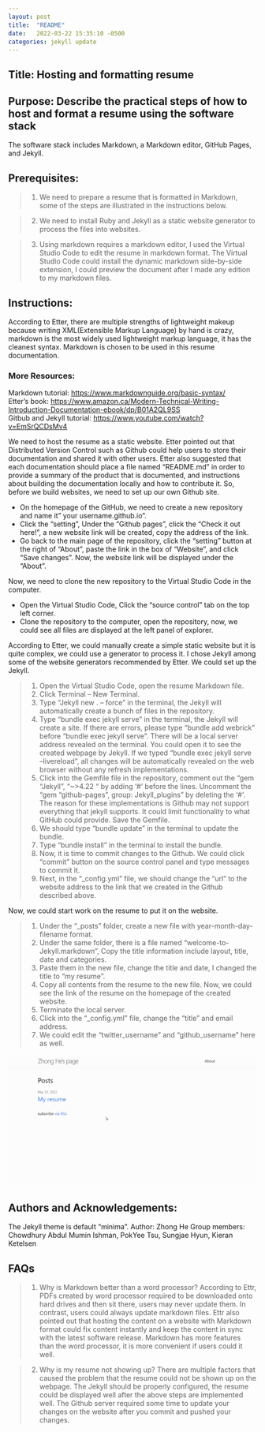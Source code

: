 ```yaml
---
layout: post
title:  "README"
date:   2022-03-22 15:35:10 -0500
categories: jekyll update
---
```

## Title: Hosting and formatting resume

## Purpose: Describe the practical steps of how to host and format a resume using the software stack
The software stack includes Markdown, a Markdown editor,
GitHub Pages, and Jekyll.

## Prerequisites: 
>1. We need to prepare a resume that is formatted in Markdown, some of the steps are illustrated in the instructions below.

>2. We need to install Ruby and Jekyll as a static website generator to process the files into websites.

>3. Using markdown requires a markdown editor, I used the Virtual Studio Code to edit the resume in markdown format. The Virtual Studio Code could install the dynamic markdown side-by-side extension, I could preview the document after I made any edition to my markdown files.

## Instructions:
According to Etter, there are multiple strengths of lightweight makeup because writing XML(Extensible Markup Language) by hand is crazy, markdown is the most widely used lightweight markup language, it has the cleanest syntax. Markdown is chosen to be used in this resume documentation. 

### More Resources:
Markdown tutorial: https://www.markdownguide.org/basic-syntax/  
Etter’s book: https://www.amazon.ca/Modern-Technical-Writing-Introduction-Documentation-ebook/dp/B01A2QL9SS  
Gitbub and Jekyll tutorial: https://www.youtube.com/watch?v=EmSrQCDsMv4

We need to host the resume as a static website. Etter pointed out that Distributed Version Control such as Github could help users to store their documentation and shared it with other users. Etter also suggested that each documentation should place a file named “README.md” in order to provide a summary of the product that is documented, and instructions about building the documentation locally and how to contribute it. So, before we build websites, we need to set up our own Github site.

- On the homepage of the GitHub, we need to create a new repository and name it” your username.github.io”.  
- Click the “setting”, Under the “Github pages”, click the “Check it out here!”, a new website link will be created, copy the address of the link.  
- Go back to the main page of the repository, click the “setting” button at the right of “About”, paste the link in the box of “Website”, and click “Save changes”. Now, the website link will be displayed under the “About”.

Now, we need to clone the new repository to the Virtual Studio Code in the computer. 

- Open the Virtual Studio Code, Click the “source control” tab on the top left corner.  
- Clone the repository to the computer, open the repository, now, we could see all files are displayed at the left panel of explorer. 

According to Etter, we could manually create a simple static website but it is quite complex, we could use a generator to process it. I chose Jekyll among some of the website generators recommended by Etter. We could set up the Jekyll.

>1. Open the Virtual Studio Code, open the resume Markdown file.
>2. Click Terminal – New Terminal.  
>3. Type “Jekyll new . – force” in the terminal, the Jekyll will automatically create a bunch of files in the repository.  
>4. Type “bundle exec jekyll serve” in the terminal, the Jekyll will create a site. If there are errors, please type “bundle add webrick” before “bundle exec jekyll serve”. There will be a local server address revealed on the terminal. You could open it to see the created webpage by Jekyll. If we typed “bundle exec jekyll serve –livereload”, all changes will be automatically revealed on the web browser without any refresh implementations.  
>5. Click into the Gemfile file in the repository, comment out the “gem “Jekyll”, “~>4.22 “ by adding ‘#’ before the lines. Uncomment the “gem “github-pages”, group: Jekyll_plugins” by deleting the ‘#’. The reason for these implementations is Github may not support everything that jekyll supports. It could limit functionality to what GitHub could provide. Save the Gemfile.  
>6. We should type “bundle update” in the terminal to update the bundle.  
>7. Type “bundle install” in the terminal to install the bundle.  
>8. Now, it is time to commit changes to the Github. We could click “commit” button on the source control panel and type messages to commit it.  
>9. Next, in the “_config.yml” file, we should change the “url” to the website address to the link that we created in the Github described above. 

Now, we could start work on the resume to put it on the website.
>1. Under the “_posts” folder, create a new file with year-month-day-filename format.  
>2. Under the same folder, there is a file named “welcome-to-Jekyll.markdown”, Copy the title information include layout, title, date and categories.
>3. Paste them in the new file, change the title and date, I changed the title to “my resume”.
>4. Copy all contents from the resume to the new file. Now, we could see the link of the resume on the homepage of the created website.  
>5. Terminate the local server.  
>6. Click into the “_config.yml” file, change the “title” and email address.   
>7. We could edit the “twitter_username” and “github_username” here as well. 

![animated resume](/assets/resume_animated.gif)

## Authors and Acknowledgements: 
The Jekyll theme is default “minima”.
Author: Zhong He
Group members: Chowdhury Abdul Mumin Ishman, PokYee Tsu, Sungjae Hyun, Kieran Ketelsen

## FAQs
>1. Why is Markdown better than a word processor?
According to Ettr, PDFs created by word processor required to be downloaded onto hard drives and then sit there, users may never update them. In contrast, users could always update markdown files. Ettr also pointed out that hosting the content on a website with Markdown format could fix content instantly and keep the content in sync with the latest software release. Markdown has more features than the word processor, it is more convenient if users could it well.

>2. Why is my resume not showing up?
There are multiple factors that caused the problem that the resume could not be shown up on the webpage. The Jekyll should be properly configured, the resume could be displayed well after the above steps are implemented well. The Github server required some time to update your changes on the website after you commit and pushed your changes.